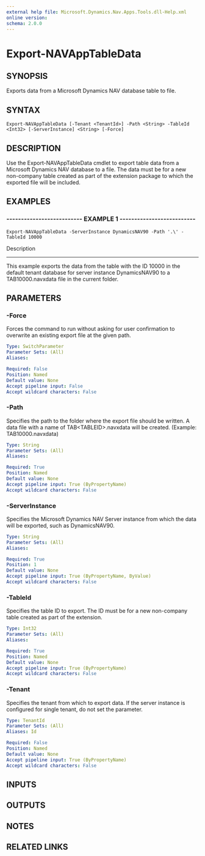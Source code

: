 ```yaml
---
external help file: Microsoft.Dynamics.Nav.Apps.Tools.dll-Help.xml
online version: 
schema: 2.0.0
---
```


# Export-NAVAppTableData

## SYNOPSIS
Exports data from a Microsoft Dynamics NAV database table to file.

## SYNTAX

```
Export-NAVAppTableData [-Tenant <TenantId>] -Path <String> -TableId <Int32> [-ServerInstance] <String> [-Force]
```

## DESCRIPTION
Use the Export-NAVAppTableData cmdlet to export table data from a Microsoft Dynamics NAV database to a file.
The data must be for a new non-company table created as part of the extension package to which the exported file will be included.

## EXAMPLES

### -------------------------- EXAMPLE 1 --------------------------
```
Export-NAVAppTableData -ServerInstance DynamicsNAV90 -Path '.\' -TableId 10000
```

Description

-----------

This example exports the data from the table with the ID 10000 in the default tenant database for server instance DynamicsNAV90 to a TAB10000.navxdata file in the current folder.

## PARAMETERS

### -Force
Forces the command to run without asking for user confirmation to overwrite an existing export file at the given path.

```yaml
Type: SwitchParameter
Parameter Sets: (All)
Aliases: 

Required: False
Position: Named
Default value: None
Accept pipeline input: False
Accept wildcard characters: False
```

### -Path
Specifies the path to the folder where the export file should be written.
A data file with a name of TAB\<TABLEID\>.navxdata will be created.
(Example: TAB10000.navxdata)

```yaml
Type: String
Parameter Sets: (All)
Aliases: 

Required: True
Position: Named
Default value: None
Accept pipeline input: True (ByPropertyName)
Accept wildcard characters: False
```

### -ServerInstance
Specifies the Microsoft Dynamics NAV Server instance from which the data will be exported, such as DynamicsNAV90.

```yaml
Type: String
Parameter Sets: (All)
Aliases: 

Required: True
Position: 1
Default value: None
Accept pipeline input: True (ByPropertyName, ByValue)
Accept wildcard characters: False
```

### -TableId
Specifies the table ID to export.
The ID must be for a new non-company table created as part of the extension.

```yaml
Type: Int32
Parameter Sets: (All)
Aliases: 

Required: True
Position: Named
Default value: None
Accept pipeline input: True (ByPropertyName)
Accept wildcard characters: False
```

### -Tenant
Specifies the tenant from which to export data.
If the server instance is configured for single tenant, do not set the parameter.

```yaml
Type: TenantId
Parameter Sets: (All)
Aliases: Id

Required: False
Position: Named
Default value: None
Accept pipeline input: True (ByPropertyName)
Accept wildcard characters: False
```

## INPUTS

## OUTPUTS

## NOTES
## RELATED LINKS

